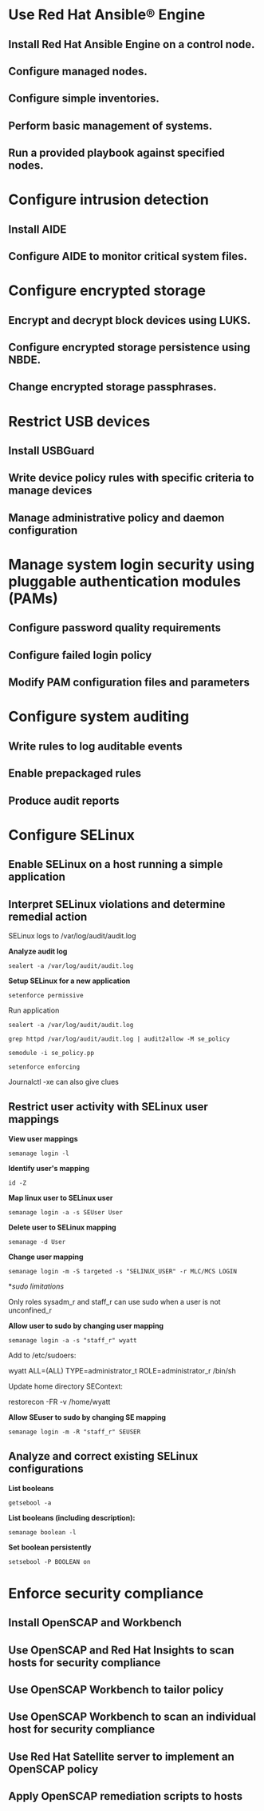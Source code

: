 # Use Red Hat Ansible® Engine

## Install Red Hat Ansible Engine on a control node.

## Configure managed nodes.

## Configure simple inventories.

## Perform basic management of systems.

## Run a provided playbook against specified nodes.

# Configure intrusion detection 

## Install AIDE

## Configure AIDE to monitor critical system files.

# Configure encrypted storage 

## Encrypt and decrypt block devices using LUKS.

## Configure encrypted storage persistence using NBDE.

## Change encrypted storage passphrases.

# Restrict USB devices 

## Install USBGuard

## Write device policy rules with specific criteria to manage devices

## Manage administrative policy and daemon configuration

# Manage system login security using pluggable authentication modules (PAMs) 

## Configure password quality requirements

## Configure failed login policy

## Modify PAM configuration files and parameters

# Configure system auditing

## Write rules to log auditable events

## Enable prepackaged rules

## Produce audit reports

# Configure SELinux

## Enable SELinux on a host running a simple application

## Interpret SELinux violations and determine remedial action

SELinux logs to /var/log/audit/audit.log

**Analyze audit log**

```
sealert -a /var/log/audit/audit.log
```

**Setup SELinux for a new application**

```
setenforce permissive
```

Run application

```
sealert -a /var/log/audit/audit.log

grep httpd /var/log/audit/audit.log | audit2allow -M se_policy

semodule -i se_policy.pp

setenforce enforcing
```

Journalctl -xe can also give clues

## Restrict user activity with SELinux user mappings

**View user mappings**

```
semanage login -l
```

**Identify user's mapping**

```
id -Z
```

**Map linux user to SELinux user**

```
semanage login -a -s SEUser User
```

**Delete user to SELinux mapping**

```
semanage -d User
```

**Change user mapping**

```
semanage login -m -S targeted -s "SELINUX_USER" -r MLC/MCS LOGIN
```

**sudo limitations*

Only roles sysadm_r and staff_r can use sudo when a user is not unconfined_r

**Allow user to sudo by changing user mapping**

```
semanage login -a -s "staff_r" wyatt
```

Add to /etc/sudoers:

wyatt ALL=(ALL) TYPE=administrator_t
ROLE=administrator_r /bin/sh

Update home directory SEContext:

restorecon -FR -v /home/wyatt

**Allow SEuser to sudo by changing SE mapping**

```
semanage login -m -R "staff_r" SEUSER
```

## Analyze and correct existing SELinux configurations

**List booleans**

```
getsebool -a
```

**List booleans (including description):**

```
semanage boolean -l 
```

**Set boolean persistently**

```
setsebool -P BOOLEAN on
```

# Enforce security compliance

## Install OpenSCAP and Workbench

## Use OpenSCAP and Red Hat Insights to scan hosts for security compliance

## Use OpenSCAP Workbench to tailor policy

## Use OpenSCAP Workbench to scan an individual host for security compliance

## Use Red Hat Satellite server to implement an OpenSCAP policy

## Apply OpenSCAP remediation scripts to hosts
